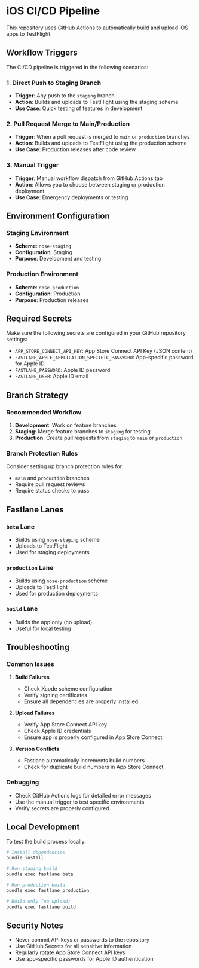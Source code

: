 # iOS CI/CD Pipeline

This repository uses GitHub Actions to automatically build and upload iOS apps to TestFlight.

## Workflow Triggers

The CI/CD pipeline is triggered in the following scenarios:

### 1. Direct Push to Staging Branch
- **Trigger**: Any push to the `staging` branch
- **Action**: Builds and uploads to TestFlight using the staging scheme
- **Use Case**: Quick testing of features in development

### 2. Pull Request Merge to Main/Production
- **Trigger**: When a pull request is merged to `main` or `production` branches
- **Action**: Builds and uploads to TestFlight using the production scheme
- **Use Case**: Production releases after code review

### 3. Manual Trigger
- **Trigger**: Manual workflow dispatch from GitHub Actions tab
- **Action**: Allows you to choose between staging or production deployment
- **Use Case**: Emergency deployments or testing

## Environment Configuration

### Staging Environment
- **Scheme**: `nose-staging`
- **Configuration**: Staging
- **Purpose**: Development and testing

### Production Environment
- **Scheme**: `nose-production`
- **Configuration**: Production
- **Purpose**: Production releases

## Required Secrets

Make sure the following secrets are configured in your GitHub repository settings:

- `APP_STORE_CONNECT_API_KEY`: App Store Connect API Key (JSON content)
- `FASTLANE_APPLE_APPLICATION_SPECIFIC_PASSWORD`: App-specific password for Apple ID
- `FASTLANE_PASSWORD`: Apple ID password
- `FASTLANE_USER`: Apple ID email

## Branch Strategy

### Recommended Workflow

1. **Development**: Work on feature branches
2. **Staging**: Merge feature branches to `staging` for testing
3. **Production**: Create pull requests from `staging` to `main` or `production`

### Branch Protection Rules

Consider setting up branch protection rules for:
- `main` and `production` branches
- Require pull request reviews
- Require status checks to pass

## Fastlane Lanes

### `beta` Lane
- Builds using `nose-staging` scheme
- Uploads to TestFlight
- Used for staging deployments

### `production` Lane
- Builds using `nose-production` scheme
- Uploads to TestFlight
- Used for production deployments

### `build` Lane
- Builds the app only (no upload)
- Useful for local testing

## Troubleshooting

### Common Issues

1. **Build Failures**
   - Check Xcode scheme configuration
   - Verify signing certificates
   - Ensure all dependencies are properly installed

2. **Upload Failures**
   - Verify App Store Connect API key
   - Check Apple ID credentials
   - Ensure app is properly configured in App Store Connect

3. **Version Conflicts**
   - Fastlane automatically increments build numbers
   - Check for duplicate build numbers in App Store Connect

### Debugging

- Check GitHub Actions logs for detailed error messages
- Use the manual trigger to test specific environments
- Verify secrets are properly configured

## Local Development

To test the build process locally:

```bash
# Install dependencies
bundle install

# Run staging build
bundle exec fastlane beta

# Run production build
bundle exec fastlane production

# Build only (no upload)
bundle exec fastlane build
```

## Security Notes

- Never commit API keys or passwords to the repository
- Use GitHub Secrets for all sensitive information
- Regularly rotate App Store Connect API keys
- Use app-specific passwords for Apple ID authentication 